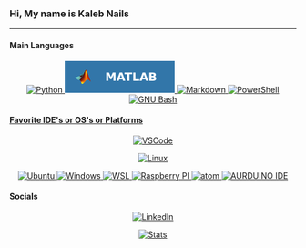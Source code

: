 ### Hi, My name is Kaleb Nails
---

<h4>Main Languages</h4>
<p align="center">
  
  </a>
  <a href="https://www.python.org/" target="_blank">
    <img
      src="https://img.shields.io/badge/Python-FFD43B?style=for-the-badge&logo=python&logoColor=blue"
      alt="Python"
    />
  </a>
  <a href="https://www.mathworks.com/products/matlab.html" target="_blank">
    <img
      src="https://github.com/Sang-Buster/Picgo-Github/raw/main/img/Icons/Matlab.svg"
      alt="Matlab"
    />
  </a>
  <a href="https://www.markdownguide.org/" target="_blank">
    <img
      src="https://img.shields.io/badge/Markdown-000000?style=for-the-badge&logo=markdown&logoColor=white"
      alt="Markdown"
    />
  </a>
  <a href="https://www.markdownguide.org/" target="_blank">
    <img
      src="https://img.shields.io/badge/powershell-5391FE?style=for-the-badge&logo=powershell&logoColor=white"
      alt="PowerShell"
    />
  </a>
  <a href="https://www.markdownguide.org/" target="_blank">
    <img
      src="https://img.shields.io/badge/GNU%20Bash-4EAA25?style=for-the-badge&logo=GNU%20Bash&logoColor=white"
      alt="GNU Bash"
    />
</p>

<h4>Favorite IDE's or OS's or Platforms</h4>
<p align="center">
  <a href="https://code.visualstudio.com/" target="_blank">
    <img
      src="https://img.shields.io/badge/vscode-007ACC.svg?style=for-the-badge&logo=visualstudiocode&logoColor=white"
      alt="VSCode"
    />
  </a>

  <p align="center">
  <a href="https://www.linux.org/" target="_blank">
    <img
      src="https://img.shields.io/badge/Linux-FCC624?style=for-the-badge&logo=linux&logoColor=black"
      alt="Linux"
    />
  </a>

  
  <p align="center">
  <a href="https://www.linux.org/" target="_blank">
    <img
      src="https://img.shields.io/badge/Ubuntu-E95420?style=for-the-badge&logo=ubuntu&logoColor=white"
      alt="Ubuntu"
    />
  </a>
  
  <a href="https://www.microsoft.com/en-us/windows/" target="_blank">
    <img
      src="https://img.shields.io/badge/Windows-0078D6?style=for-the-badge&logo=windows&logoColor=white"
      alt="Windows"
    />
  </a>
  <a href="https://www.microsoft.com/en-us/windows/" target="_blank">
    <img
      src="https://img.shields.io/badge/WSL-0a97f5?style=for-the-badge&logo=linux&logoColor=white"
      alt="WSL"
    />
  </a>
  <a href="https://www.raspberrypi.com/" target="_blank">
    <img
      src="https://img.shields.io/badge/Raspberry%20Pi-A22846?style=for-the-badge&logo=Raspberry%20Pi&logoColor=white"
      alt="Raspberry PI"
    />
  </a>
  <a href="https://kubuntu.org/" target="_blank"> 
        <img 
          src="https://img.shields.io/badge/Atom-66595C?style=for-the-badge&logo=Atom&logoColor=white" 
          alt="atom"
        />
          </a>
  <a href="https://www.arduino.cc/" target="_blank"> 
        <img 
          src="https://img.shields.io/badge/Arduino_IDE-00979D?style=for-the-badge&logo=arduino&logoColor=white" 
          alt="AURDUINO IDE"
        />
    </a>
    </a>
</p>

<h4>Socials</h4>
<p align="center">
  <a href="https://www.linkedin.com/in/kaleb-nails-8a096b237" target="_blank">
    <img
      src="https://img.shields.io/badge/LinkedIn-0077B5?style=for-the-badge&logo=linkedin&logoColor=white"
      alt="LinkedIn"
    />
  </a>

  <p align="center">
  <a href="https://www.linkedin.com/in/kaleb-nails-8a096b237" target="_blank">
    <img
      src="https://github-readme-stats.vercel.app/api/top-langs/?username=KalebNails&theme=blue-green"
      alt="Stats"
    />
  </a>

